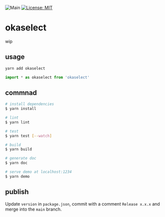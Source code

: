 ![Main](https://github.com/miyanokomiya/okaselect/workflows/Main/badge.svg)
[![License: MIT](https://img.shields.io/badge/License-MIT-yellow.svg)](https://opensource.org/licenses/MIT)

# okaselect
wip

## usage

```sh
yarn add okaselect
```

```js
import * as okaselect from 'okaselect'
```

## commnad

```sh
# install dependencies
$ yarn install

# lint
$ yarn lint

# test
$ yarn test [--watch]

# build
$ yarn build

# generate doc
$ yarn doc

# serve demo at localhost:1234
$ yarn demo
```

## publish
Update `version` in `package.json`, commit with a comment `Release x.x.x` and merge into the `main` branch.
